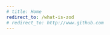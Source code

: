 ```yaml
---
# title: Home
redirect_to: /what-is-zod
# redirect_to: http://www.github.com
---
```


<!-- https://pmarsceill.github.io/just-the-docs/ -->
<!-- https://github.com/pmarsceill/just-the-docs/blob/master/_config.yml -->
